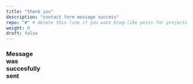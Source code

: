 ```yaml
---
title: "thank you"
description: "contact form message success"
repo: "#" # delete this line if you want blog-like posts for projects
weight: 0
draft: false
---
```



<h3>Message<br>
was<br>
succesfully<br>
sent<br>
</h3>

